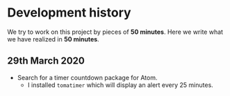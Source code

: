 # Development history

We try to work on this project by pieces of **50 minutes**.
Here we write what we have realized in **50 minutes**.

## 29th March 2020

* Search for a timer countdown package for Atom.  
    * I installed `tomatimer` which will display an alert every 25 minutes.
